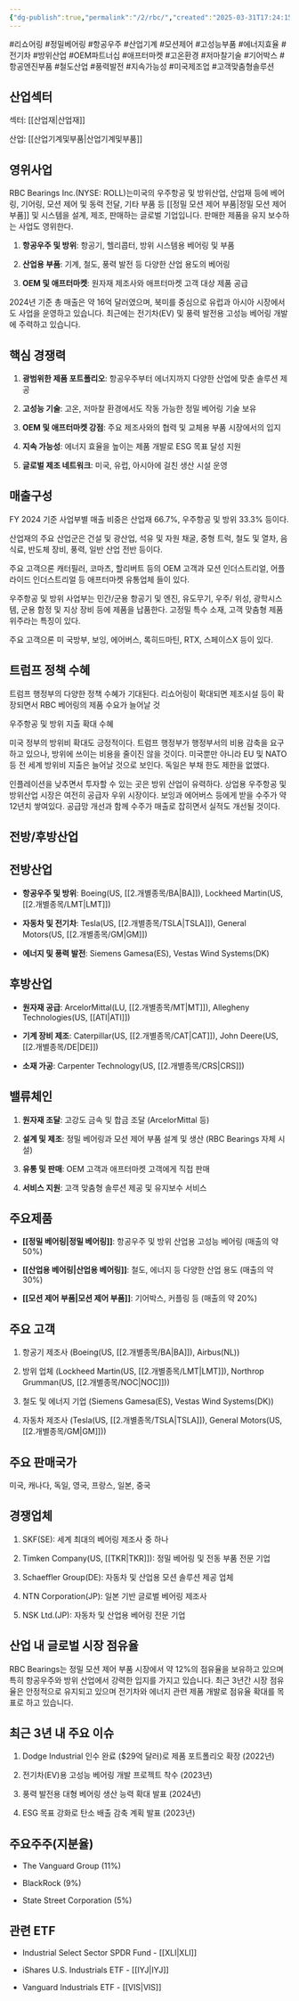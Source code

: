 ```yaml
---
{"dg-publish":true,"permalink":"/2/rbc/","created":"2025-03-31T17:24:15.392+09:00","updated":"2025-07-29T21:37:05.103+09:00"}
---
```


#리쇼어링 #정밀베어링 #항공우주 #산업기계 #모션제어 #고성능부품 #에너지효율 #전기차 #방위산업 #OEM파트너십 #애프터마켓 #고온환경 #저마찰기술 #기어박스 #항공엔진부품 #철도산업 #풍력발전 #지속가능성 #미국제조업 #고객맞춤형솔루션

## 산업섹터

섹터: [[산업재\|산업재]]

산업: [[산업기계및부품\|산업기계및부품]]

## 영위사업

RBC Bearings Inc.(NYSE: ROLL)는미국의 우주항공 및 방위산업, 산업재 등에 베어링, 기어링, 모션 제어 및 동력 전달, 기타 부품 등 [[정밀 모션 제어 부품\|정밀 모션 제어 부품]] 및 시스템을 설계, 제조, 판매하는 글로벌 기업입니다. 판매한 제품을 유지 보수하는 사업도 영위한다. 

1. **항공우주 및 방위**: 항공기, 헬리콥터, 방위 시스템용 베어링 및 부품
    
2. **산업용 부품**: 기계, 철도, 풍력 발전 등 다양한 산업 용도의 베어링
    
3. **OEM 및 애프터마켓**: 원자재 제조사와 애프터마켓 고객 대상 제품 공급
    

2024년 기준 총 매출은 약 16억 달러였으며, 북미를 중심으로 유럽과 아시아 시장에서도 사업을 운영하고 있습니다. 최근에는 전기차(EV) 및 풍력 발전용 고성능 베어링 개발에 주력하고 있습니다.

## 핵심 경쟁력

1. **광범위한 제품 포트폴리오**: 항공우주부터 에너지까지 다양한 산업에 맞춘 솔루션 제공
    
2. **고성능 기술**: 고온, 저마찰 환경에서도 작동 가능한 정밀 베어링 기술 보유
    
3. **OEM 및 애프터마켓 강점**: 주요 제조사와의 협력 및 교체용 부품 시장에서의 입지
    
4. **지속 가능성**: 에너지 효율을 높이는 제품 개발로 ESG 목표 달성 지원
    
5. **글로벌 제조 네트워크**: 미국, 유럽, 아시아에 걸친 생산 시설 운영
    


## 매출구성

FY 2024 기준 사업부별 매출 비중은 산업재 66.7%, 우주항공 및 방위 33.3% 등이다. 

산업재의 주요 산업군은 건설 및 광산업, 석유 및 자원 채굴, 중형 트럭, 철도 및 열차, 음식료, 반도체 장비, 풍력, 일반 산업 전반 등이다. 

주요 고객으론 캐터필러, 코마츠, 할리버트 등의 OEM 고객과 모션 인더스트리얼, 어플라이드 인더스트리얼 등 애프터마켓 유통업체 들이 있다.

우주항공 및 방위 사업부는 민간/군용 항공기 및 엔진, 유도무기, 우주/ 위성, 광학시스템, 군용 함정 및 지상 장비 등에 제품을 납품한다. 고정밀 특수 소재, 고객 맞춤형 제품 위주라는 특징이 있다. 

주요 고객으론 미 국방부, 보잉, 에어버스, 록히드마틴, RTX, 스페이스X 등이 있다.


## 트럼프 정책 수혜

트럼프 행정부의 다양한 정책 수혜가 기대된다. 리쇼어링이 확대되면 제조시설 등이 확장되면서 RBC 베어링의 제품 수요가 늘어날 것

우주항공 및 방위 지출 확대 수혜

미국 정부의 방위비 확대도 긍정적이다. 트럼프 행정부가 행정부서의 비용 감축을 요구하고 있으나, 방위에 쓰이는 비용을 줄이진 않을 것이다. 미국뿐만 아니라 EU 및 NATO 등 전 세계 방위비 지출은 늘어날 것으로 보인다. 독일은 부채 한도 제한을 없앴다. 

인플레이션을 낮추면서 투자할 수 있는 곳은 방위 산업이 유력하다. 상업용 우주항공 및 방위산업 시장은 여전히 공급자 우위 시장이다. 보잉과 에어버스 등에게 받을 수주가 약 12년치 쌓여있다. 공급망 개선과 함께 수주가 매출로 잡히면서 실적도 개선될 것이다.


## 전방/후방산업

## 전방산업

- **항공우주 및 방위**: Boeing(US, [[2.개별종목/BA\|BA]]), Lockheed Martin(US, [[2.개별종목/LMT\|LMT]])
    
- **자동차 및 전기차**: Tesla(US, [[2.개별종목/TSLA\|TSLA]]), General Motors(US, [[2.개별종목/GM\|GM]])
    
- **에너지 및 풍력 발전**: Siemens Gamesa(ES), Vestas Wind Systems(DK)
    

## 후방산업

- **원자재 공급**: ArcelorMittal(LU, [[2.개별종목/MT\|MT]]), Allegheny Technologies(US, [[ATI\|ATI]])
    
- **기계 장비 제조**: Caterpillar(US, [[2.개별종목/CAT\|CAT]]), John Deere(US, [[2.개별종목/DE\|DE]])
    
- **소재 가공**: Carpenter Technology(US, [[2.개별종목/CRS\|CRS]])
    

## 밸류체인

1. **원자재 조달**: 고강도 금속 및 합금 조달 (ArcelorMittal 등)
    
2. **설계 및 제조**: 정밀 베어링과 모션 제어 부품 설계 및 생산 (RBC Bearings 자체 시설)
    
3. **유통 및 판매**: OEM 고객과 애프터마켓 고객에게 직접 판매
    
4. **서비스 지원**: 고객 맞춤형 솔루션 제공 및 유지보수 서비스
    

## 주요제품

- **[[정밀 베어링\|정밀 베어링]]**: 항공우주 및 방위 산업용 고성능 베어링 (매출의 약 50%)
    
- **[[산업용 베어링\|산업용 베어링]]**: 철도, 에너지 등 다양한 산업 용도 (매출의 약 30%)
    
- **[[모션 제어 부품\|모션 제어 부품]]**: 기어박스, 커플링 등 (매출의 약 20%)
    

## 주요 고객

1. 항공기 제조사 (Boeing(US, [[2.개별종목/BA\|BA]]), Airbus(NL))
    
2. 방위 업체 (Lockheed Martin(US, [[2.개별종목/LMT\|LMT]]), Northrop Grumman(US, [[2.개별종목/NOC\|NOC]]))
    
3. 철도 및 에너지 기업 (Siemens Gamesa(ES), Vestas Wind Systems(DK))
    
4. 자동차 제조사 (Tesla(US, [[2.개별종목/TSLA\|TSLA]]), General Motors(US, [[2.개별종목/GM\|GM]]))
    

## 주요 판매국가

미국, 캐나다, 독일, 영국, 프랑스, 일본, 중국

## 경쟁업체

1. SKF(SE): 세계 최대의 베어링 제조사 중 하나
    
2. Timken Company(US, [[TKR\|TKR]]): 정밀 베어링 및 전동 부품 전문 기업
    
3. Schaeffler Group(DE): 자동차 및 산업용 모션 솔루션 제공 업체
    
4. NTN Corporation(JP): 일본 기반 글로벌 베어링 제조사
    
5. NSK Ltd.(JP): 자동차 및 산업용 베어링 전문 기업
    

## 산업 내 글로벌 시장 점유율

RBC Bearings는 정밀 모션 제어 부품 시장에서 약 12%의 점유율을 보유하고 있으며 특히 항공우주와 방위 산업에서 강력한 입지를 가지고 있습니다. 최근 3년간 시장 점유율은 안정적으로 유지되고 있으며 전기차와 에너지 관련 제품 개발로 점유율 확대를 목표로 하고 있습니다.

## 최근 3년 내 주요 이슈

1. Dodge Industrial 인수 완료 ($29억 달러)로 제품 포트폴리오 확장 (2022년)
    
2. 전기차(EV)용 고성능 베어링 개발 프로젝트 착수 (2023년)
    
3. 풍력 발전용 대형 베어링 생산 능력 확대 발표 (2024년)
    
4. ESG 목표 강화로 탄소 배출 감축 계획 발표 (2023년)
    

## 주요주주(지분율)

- The Vanguard Group (11%)
    
- BlackRock (9%)
    
- State Street Corporation (5%)
    

## 관련 ETF

- Industrial Select Sector SPDR Fund - [[XLI\|XLI]]
    
- iShares U.S. Industrials ETF - [[IYJ\|IYJ]]
    
- Vanguard Industrials ETF - [[VIS\|VIS]]



